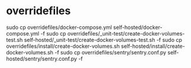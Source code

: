 # overridefiles

sudo cp overridefiles/docker-compose.yml self-hosted/docker-compose.yml -f
sudo cp overridefiles/_unit-test/create-docker-volumes-test.sh self-hosted/_unit-test/create-docker-volumes-test.sh -f
sudo cp overridefiles/install/create-docker-volumes.sh self-hosted/install/create-docker-volumes.sh -f
sudo cp overridefiles/sentry/sentry.conf.py self-hosted/sentry/sentry.conf.py -f